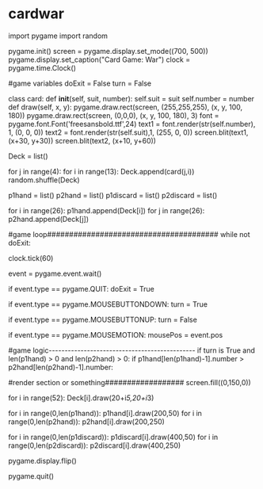 # cardwar
import pygame
import random

pygame.init()
screen = pygame.display.set_mode((700, 500))
pygame.display.set_caption("Card Game: War")
clock = pygame.time.Clock()

#game variables
doExit = False
turn = False

class card:
  def __init__(self, suit, number):
    self.suit = suit
    self.number = number
  def draw(self, x, y):
    pygame.draw.rect(screen, (255,255,255), (x, y, 100, 180))
    pygame.draw.rect(screen, (0,0,0), (x, y, 100, 180), 3)
    font = pygame.font.Font('freesansbold.ttf',24)
    text1 = font.render(str(self.number), 1, (0, 0, 0))
    text2 = font.render(str(self.suit),1, (255, 0, 0))
    screen.blit(text1, (x+30, y+30))
    screen.blit(text2, (x+10, y+60))



Deck = list()


for j in range(4):
  for i in range(13):
    Deck.append(card(j,i))
random.shuffle(Deck)

p1hand = list()
p2hand = list()
p1discard = list()
p2discard = list()

for i in range(26):
  p1hand.append(Deck[i])
for j in range(26):
  p2hand.append(Deck[j])


#game loop#######################################
while not doExit:

  clock.tick(60)

  event = pygame.event.wait()

  if event.type == pygame.QUIT:
   doExit = True

  if event.type == pygame.MOUSEBUTTONDOWN:
    turn = True

  if event.type == pygame.MOUSEBUTTONUP:
    turn = False

  if event.type == pygame.MOUSEMOTION:
    mousePos = event.pos



  #game logic----------------------------------------------
  if turn is True and len(p1hand) > 0 and len(p2hand) > 0:
    if p1hand[len(p1hand)-1].number > p2hand[len(p2hand)-1].number:
      
  #render section or something##################
  screen.fill((0,150,0))

  for i in range(52):
    Deck[i].draw(20+i*5,20+i*3)

 
  for i in range(0,len(p1hand)):
    p1hand[i].draw(200,50)
  for i in range(0,len(p2hand)):
    p2hand[i].draw(200,250)

  for i in range(0,len(p1discard)):
    p1discard[i].draw(400,50)
  for i in range(0,len(p2discard)):
    p2discard[i].draw(400,250)

  pygame.display.flip()

pygame.quit()
